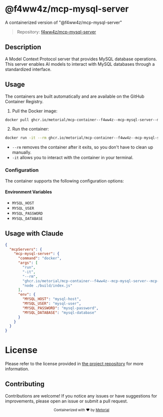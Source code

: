 
# @f4ww4z/mcp-mysql-server

A containerized version of "@f4ww4z/mcp-mysql-server"

> Repository: [f4ww4z/mcp-mysql-server](https://github.com/f4ww4z/mcp-mysql-server)

## Description

A Model Context Protocol server that provides MySQL database operations. This server enables AI models to interact with MySQL databases through a standardized interface.


## Usage

The containers are built automatically and are available on the GitHub Container Registry.

1. Pull the Docker image:

```bash
docker pull ghcr.io/metorial/mcp-container--f4ww4z--mcp-mysql-server--mcp-mysql-server
```

2. Run the container:

```bash
docker run -it --rm ghcr.io/metorial/mcp-container--f4ww4z--mcp-mysql-server--mcp-mysql-server 
```

- `--rm` removes the container after it exits, so you don't have to clean up manually.
- `-it` allows you to interact with the container in your terminal.


### Configuration

The container supports the following configuration options:




#### Environment Variables

- `MYSQL_HOST`
- `MYSQL_USER`
- `MYSQL_PASSWORD`
- `MYSQL_DATABASE`




## Usage with Claude

```json
{
  "mcpServers": {
    "mcp-mysql-server": {
      "command": "docker",
      "args": [
        "run",
        "-it",
        "--rm",
        "ghcr.io/metorial/mcp-container--f4ww4z--mcp-mysql-server--mcp-mysql-server",
        "node ./build/index.js"
      ],
      "env": {
        "MYSQL_HOST": "mysql-host",
        "MYSQL_USER": "mysql-user",
        "MYSQL_PASSWORD": "mysql-password",
        "MYSQL_DATABASE": "mysql-database"
      }
    }
  }
}
```

# License

Please refer to the license provided in [the project repository](https://github.com/f4ww4z/mcp-mysql-server) for more information.

## Contributing

Contributions are welcome! If you notice any issues or have suggestions for improvements, please open an issue or submit a pull request.

<div align="center">
  <sub>Containerized with ❤️ by <a href="https://metorial.com">Metorial</a></sub>
</div>
  